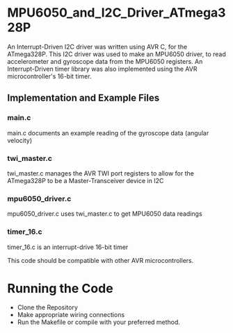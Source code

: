 # MPU6050_and_I2C_Driver_ATmega328P
An Interrupt-Driven I2C driver was written using AVR C, for the ATmega328P. This I2C driver was used to make an MPU6050 driver, to read accelerometer and gyroscope data from the MPU6050 registers. An Interrupt-Driven timer library was also implemented using the AVR microcontroller's 16-bit timer. 

## Implementation and Example Files
### main.c
main.c documents an example reading of the gyroscope data (angular velocity)


### twi_master.c 
twi_master.c manages the AVR TWI port registers to allow for the ATmega328P to be a Master-Transceiver device in I2C


### mpu6050_driver.c
mpu6050_driver.c uses twi_master.c to get MPU6050 data readings


### timer_16.c
timer_16.c is an interrupt-drive 16-bit timer


This code should be compatible with other AVR microcontrollers. 

# Running the Code
- Clone the Repository
- Make appropriate wiring connections
- Run the Makefile or compile with your preferred method.

